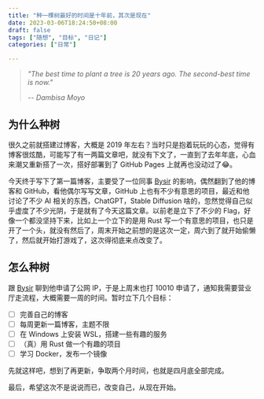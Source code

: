 ```yaml
---
title: "种一棵树最好的时间是十年前，其次是现在"
date: 2023-03-06T18:24:50+08:00
draft: false
tags: ["随想", "目标", "日记"]
categories: ["日常"]

---
```


> *"The best time to plant a tree is 20 years ago. The second-best time is now."*
>
> *-- Dambisa Moyo*

## 为什么种树
很久之前就搭建过博客，大概是 2019 年左右？当时只是抱着玩玩的心态，觉得有博客很炫酷，可能写了有一两篇文章吧，就没有下文了，一直到了去年年底，心血来潮又重新搭了一次，搭好部署到了 GitHub Pages 上就再也没动过了😂。

今天终于写下了第一篇博客，主要受了一位同事 [Bysir](https://blog.bysir.top/) 的影响，偶然翻到了他的博客和 GitHub，看他偶尔写写文章，GitHub 上也有不少有意思的项目，最近和他讨论了不少 AI 相关的东西，ChatGPT，Stable Diffusion 啥的，忽然觉得自己似乎虚度了不少光阴，于是就有了今天这篇文章。以前老是立下了不少的 Flag，好像一个都没坚持下来，比如上一个立下的是用 Rust 写一个有意思的项目，也只是开了一个头，就没有然后了，周末开始之前想的是这次一定，周六到了就开始偷懒了，然后就开始打游戏了，这次得彻底来点改变了。

## 怎么种树
跟 [Bysir](https://blog.bysir.top/) 聊到他申请了公网 IP，于是上周末也打 10010 申请了，通知我需要营业厅走流程，大概需要一周的时间。暂时立下几个目标：

- [ ] 完善自己的博客
- [ ] 每周更新一篇博客，主题不限  
- [ ] 在 Windows 上安装 WSL，搭建一些有趣的服务  
- [ ] （真）用 Rust 做一个有趣的项目  
- [ ] 学习 Docker，发布一个镜像

先就这样吧，想到了再更新，争取两个月时间，也就是四月底全部完成。

最后，希望这次不是说说而已，改变自己，从现在开始。
